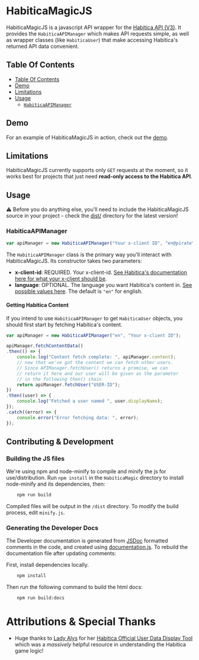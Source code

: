 # HabiticaMagicJS

HabiticaMagicJS is a javascript API wrapper for the [Habitica API (V3)](https://habitica.com/apidoc/). It provides the `HabiticaAPIManager` which makes API requests simple, as well as wrapper classes (like `HabiticaUser`) that make accessing Habitica's returned API data convenient.

## Table Of Contents

- [Table Of Contents](#table-of-contents)
- [Demo](#demo)
- [Limitations](#limitations)
- [Usage](#usage)
	- [`HabiticaAPIManager`](#habiticaapimanager)

## Demo

For an example of HabiticaMagicJS in action, check out the [demo](docs/demo/demo.html).

## Limitations

HabiticaMagicJS currently supports only `GET` requests at the moment, so it works best for projects that just need **read-only access to the Habitica API**.

## Usage

⚠️ Before you do anything else, you'll need to include the HabiticaMagicJS source in your project - check the [dist/](dist/) directory for the latest version!

### HabiticaAPIManager

````javascript
var apiManager = new HabiticaAPIManager("Your x-client ID", "en@pirate");
````

The `HabiticaAPIManager` class is the primary way you'll interact with HabiticaMagicJS. Its constructor takes two parameters:
- **x-client-id**: REQUIRED. Your x-client-id. [See Habitica's documentation here for what your x-client should be](https://habitica.fandom.com/wiki/Guidance_for_Comrades#X-Client_Header).
- **language**: OPTIONAL. The language you want Habitica's content in. [See possible values here](https://habitica.com/apidoc/#api-Content-ContentGet). The default is `"en"` for english.

#### Getting Habitica Content

If you intend to use `HabiticaAPIManager` to get `HabiticaUser` objects, you should first start by fetching Habitica's content.

````javascript
var apiManager = new HabiticaAPIManager("en", "Your x-client ID");

apiManager.fetchContentData()
.then(() => {
	console.log("Content fetch complete: ", apiManager.content);
	// now that we've got the content we can fetch other users.
	// Since APIManager.fetchUser() returns a promise, we can
	// return it here and our user will be given as the parameter
	// in the following then() chain
	return apiManager.fetchUser("USER-ID");
})
.then((user) => {
	console.log("Fetched a user named ", user.displayName);
});
.catch((error) => {
	console.error("Error fetching data: ", error);
});
````

## Contributing & Development

### Building the JS files

We're using npm and node-minify to compile and minify the js for use/distribution. Run `npm install` in the `HabiticaMagic` directory to install node-minify and its dependencies, then:

```bash
	npm run build
```

Compiled files will be output in the `/dist` directory. To modify the build process, edit `minify.js`.

### Generating the Developer Docs
The Developer documentation is generated from [JSDoc](https://jsdoc.app/index.html) formatted comments in the code, and created using [documentation.js](https://documentation.js.org/). To rebuild the documentation file after updating comments:

First, install dependencies locally.
```bash
	npm install
```

Then run the following command to build the html docs:
```bash
	npm run build:docs
```

# Attributions & Special Thanks

- Huge thanks to [Lady Alys](https://github.com/Alys) for her [Habitica Official User Data Display Tool](https://github.com/Alys/tools-for-habitrpg) which was a _massively_ helpful resource in understanding the Habitica game logic!
